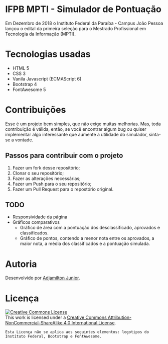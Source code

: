 # IFPB MPTI - Simulador de Pontuação

Em Dezembro de 2018 o Instituto Federal da Paraíba - Campus João Pessoa lançou o edital da primeira seleção para o Mestrado Profissional em Tecnologia da Informação (MPTI).

# Tecnologias usadas

- HTML 5
- CSS 3
- Vanila Javascript (ECMAScript 6)
- Bootstrap 4
- FontAwesome 5

# Contribuições

Esse é um projeto bem simples, que não exige muitas melhorias. Mas, toda contribuição é válida, então, se você encontrar algum bug ou quiser implementar algo interessante que aumente a utilidade do simulador, sinta-se a vontade.

## Passos para contribuir com o projeto

1. Fazer um fork desse repositório;
2. Clonar o seu repositório;
3. Fazer as alterações necessárias;
4. Fazer um Push para o seu repositório;
5. Fazer um Pull Request para o repostório original.

## TODO
- Responsividade da página
- Gráficos comparativos
    - Gráfico de área com a pontuação dos desclassificado, aprovados e classificados.
    - Gráfico de pontos, contendo a menor nota entre os aprovados, a maior nota, a média dos classificados e a pontuação simulada.

# Autoria 
Desenvolvido por [Adjamilton Junior](https://github.com/ajunior).

# Licença
<a rel="license" href="http://creativecommons.org/licenses/by-nc-sa/4.0/"><img alt="Creative Commons License" style="border-width:0" src="https://i.creativecommons.org/l/by-nc-sa/4.0/80x15.png" /></a><br />This work is licensed under a <a rel="license" href="http://creativecommons.org/licenses/by-nc-sa/4.0/">Creative Commons Attribution-NonCommercial-ShareAlike 4.0 International License</a>.

```Esta Licença não se aplica aos seguintes elementos: logotipos do Instituto Federal, Bootstrap e FontAwesome.```
